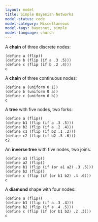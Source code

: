 ```yaml
---
layout: model
title: Simple Bayesian Networks
model-status: code
model-category: Miscellaneous
model-tags: bayesnet, simple
model-language: church
---
```


A **chain** of three discrete nodes:

    (define a (flip))
    (define b (flip (if a .3 .5)))
    (define c (flip (if b .2 .4)))
    c

A **chain** of three continuous nodes:

    (define a (uniform 0 1))
    (define b (uniform 0 a))
    (define c (uniform 0 b))
    c

A **tree** with five nodes, two forks:

    (define a (flip))
    (define b1 (flip (if a .3 .5)))
    (define b2 (flip (if a .2 .4)))
    (define c1 (flip (if b2 .1 .2)))
    (define c2 (flip (if b2 .5 .6)))
    c2

An **inverse tree** with five nodes, two joins.

    (define a1 (flip))
    (define a2 (flip))
    (define b1 (flip (if (or a1 a2) .3 .5)))
    (define b2 (flip))
    (define c (flip (if (or b1 b2) .4 .6)))
    c

A **diamond** shape with four nodes:

    (define a (flip))
    (define b1 (flip (if a .3 .4)))
    (define b2 (flip (if a .4 .5)))
    (define c (flip (if (or b1 b2) .2 .3)))
    c

